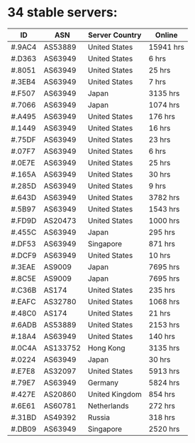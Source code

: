 # 34 stable servers:

| ID | ASN | Server Country | Online |
| ------ | ------ | ------ | ------ |
| #.9AC4 | AS53889 | United States | 15941 hrs |
| #.D363 | AS63949 | United States | 6 hrs |
| #.8051 | AS63949 | United States | 25 hrs |
| #.3EB4 | AS63949 | United States | 7 hrs |
| #.F507 | AS63949 | Japan | 3135 hrs |
| #.7066 | AS63949 | Japan | 1074 hrs |
| #.A495 | AS63949 | United States | 176 hrs |
| #.1449 | AS63949 | United States | 16 hrs |
| #.75DF | AS63949 | United States | 23 hrs |
| #.07F7 | AS63949 | United States | 6 hrs |
| #.0E7E | AS63949 | United States | 25 hrs |
| #.165A | AS63949 | United States | 30 hrs |
| #.285D | AS63949 | United States | 9 hrs |
| #.643D | AS63949 | United States | 3782 hrs |
| #.5B97 | AS63949 | United States | 1543 hrs |
| #.FD9D | AS20473 | United States | 1000 hrs |
| #.455C | AS63949 | Japan | 295 hrs |
| #.DF53 | AS63949 | Singapore | 871 hrs |
| #.DCF9 | AS63949 | United States | 10 hrs |
| #.3EAE | AS9009 | Japan | 7695 hrs |
| #.8C5E | AS9009 | Japan | 7695 hrs |
| #.C36B | AS174 | United States | 235 hrs |
| #.EAFC | AS32780 | United States | 1068 hrs |
| #.48C0 | AS174 | United States | 21 hrs |
| #.6ADB | AS53889 | United States | 2153 hrs |
| #.18A4 | AS63949 | United States | 140 hrs |
| #.0C4A | AS133752 | Hong Kong | 3135 hrs |
| #.0224 | AS63949 | Japan | 30 hrs |
| #.E7E8 | AS32097 | United States | 5913 hrs |
| #.79E7 | AS63949 | Germany | 5824 hrs |
| #.427E | AS20860 | United Kingdom | 854 hrs |
| #.6E61 | AS60781 | Netherlands | 272 hrs |
| #.31BD | AS49392 | Russia | 318 hrs |
| #.DB09 | AS63949 | Singapore | 2520 hrs |

